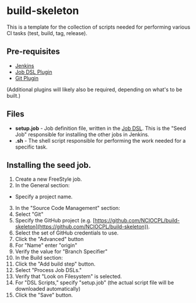 # build-skeleton
This is a template for the collection of scripts needed for performing various CI tasks (test, build,
tag, release).

## Pre-requisites
* [Jenkins](https://jenkins.io/)
* [Job DSL Plugin](https://wiki.jenkins-ci.org/display/JENKINS/Job+DSL+Plugin)
* [Git Plugin](https://wiki.jenkins-ci.org/display/JENKINS/Git+Plugin)

(Additional plugins will likely also be required, depending on what's to be built.)

## Files
* **setup.job** - Job definition file, written in the [Job DSL](https://wiki.jenkins-ci.org/display/JENKINS/Job+DSL+Plugin).
    This is the "Seed Job" responsible for installing the other jobs in Jenkins.
* **<TASK>.sh** - The shell script responsible for performing the work needed for a specific task.

## Installing the seed job.
1. Create a new FreeStyle job.
2. In the General section:
  * Specify a project name.
3. In the "Source Code Management" section:
  1. Select "Git"
  2. Specify the GitHub project (e.g. [https://github.com/NCIOCPL/build-skeleton](https://github.com/NCIOCPL/build-skeleton)).
  3. Select the set of GitHub credentials to use.
  4. Click the "Advanced" button
  5. For "Name" enter "origin"
  6. Verify the value for "Branch Specifier"
3. In the Build section:
  1. Click the "Add build step" button.
  2. Select "Process Job DSLs."
  3. Verify that "Look on Filesystem" is selected.
  4. For "DSL Scripts," specify "setup.job" (the actual script file will be downloaded automatically)
4. Click the "Save" button.

